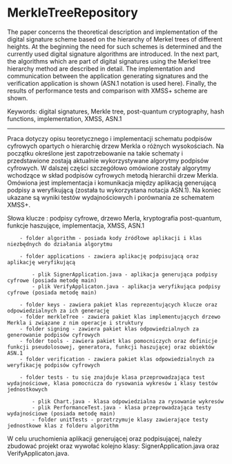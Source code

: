 # MerkleTreeRepository
The paper concerns the theoretical description and implementation of the digital signature scheme based on the hierarchy of Merkel trees of different heights. At the beginning the need for such schemes is determined and the currently used digital signature algorithms are introduced. In the next part, the algorithms which are part of digital signatures using the Merkel tree hierarchy method are described in detail. The implementation and communication between the application generating signatures and the verification application is shown (ASN.1 notation is used here). Finally, the results of performance tests and comparison with XMSS+ scheme are shown.

Keywords: digital signatures, Merkle tree, post-quantum cryptography, hash functions, implementation, XMSS, ASN.1

---------------------------------------------------------------------------------------------------------------------------

Praca dotyczy opisu teoretycznego i implementacji schematu podpisów cyfrowych opartych o hierarchię drzew Merkla o różnych wysokościach. Na początku określone jest zapotrzebowanie na takie schematy i przedstawione zostają aktualnie wykorzystywane algorytmy podpisów cyfrowych. W dalszej części szczegółowo omówione zostały algorytmy wchodzące w skład podpisów cyfrowych metodą hierarchii drzew Merkla. Omówiona jest implementacja i komunikacja między aplikacją generującą podpisy a weryfikującą (została tu wykorzystana notacja ASN.1). Na koniec ukazane są wyniki testów wydajnościowych i porównania ze schematem XMSS+.

Słowa klucze : podpisy cyfrowe, drzewo Merla, kryptografia post-quantum, funkcje haszujące, implementacja, XMSS, ASN.1



    	- folder algorithm - posiada kody źródłowe aplikacji i klas niezbędnych do działania algorytmu

    	- folder applications - zawiera aplikację podpisującą oraz aplikację weryfikującą

            - plik SignerApplication.java - aplikacja generująca podpisy cyfrowe (posiada metodę main)
            - plik VerifyApplicaton.java - aplikacja weryfikująca podpisy cyfrowe (posiada metodę main)

        - folder keys - zawiera pakiet klas reprezentujących klucze oraz odpowiedzialnych za ich generację
        - folder merkleTree - zawiera pakiet klas implementujących drzewo Merkla i związane z nim operacje i struktury
        - folder signing - zawiera pakiet klas odpowiedzialnych za generowanie podpisów cyfrowych
        - folder tools - zawiera pakiet klas pomocniczych oraz definicje funkcji pseudolosowej, generatora, funkcji haszującej oraz obiektów ASN.1
        - folder verification - zawiera pakiet klas odpowiedzialnych za weryfikację podpisów cyfrowych

        - folder tests - tu się znajduje klasa przeprowadzająca test wydajnościowe, klasa pomocnicza do rysowania wykresów i klasy testów jednostkowych

            - plik Chart.java - klasa odpowiedzialna za rysowanie wykresów
            - plik PerformanceTest.java - klasa przeprowadzająca testy wydajnościowe (posiada metodę main)
            - folder unitTests - przetrzymuje klasy zawierające testy jednostkowe klas z folderu algorithm


W celu uruchomienia aplikacji generującej oraz podpisującej, należy zbudować projekt oraz wywołać kolejno klasy: SignerApplication.java oraz VerifyApplicaton.java.
